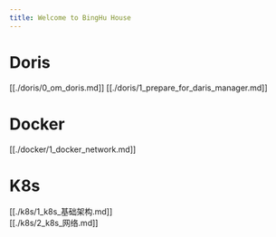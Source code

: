 ```yaml
---
title: Welcome to BingHu House
---
```

# Doris
[[./doris/0_om_doris.md]]
[[./doris/1_prepare_for_daris_manager.md]]

# Docker
[[./docker/1_docker_network.md]]

# K8s
[[./k8s/1_k8s_基础架构.md]]  
[[./k8s/2_k8s_网络.md]]
